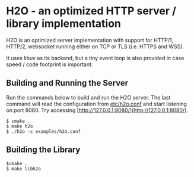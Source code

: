 H2O - an optimized HTTP server / library implementation
===

H2O is an optimized server implementation with support for HTTP/1, HTTP/2, websocket running either on TCP or TLS (i.e. HTTPS and WSS).

It uses libuv as its backend, but a tiny event loop is also provided in case speed / code footprint is important.

Building and Running the Server
---

Run the commands below to build and run the H2O server.  The last command will read the configuration from [etc/h2o.conf](https://github.com/kazuho/h2o/blob/master/examples/h2o.conf) and start listening on port 8080.  Try accessing [http://127.0.0.1:8080/](http://127.0.0.1:8080/).

```
$ cmake .
$ make h2o
$ ./h2o -c examples/h2o.conf
```

Building the Library
---

```
$cmake .
$ make libh2o
```

